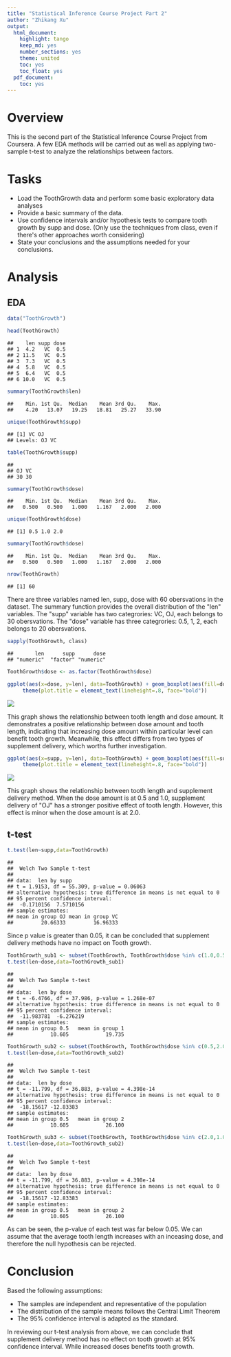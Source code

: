 ```yaml
---
title: "Statistical Inference Course Project Part 2"
author: "Zhikang Xu"
output:
  html_document:
    highlight: tango
    keep_md: yes
    number_sections: yes
    theme: united
    toc: yes
    toc_float: yes
  pdf_document:
    toc: yes
---
```




# Overview

This is the second part of the Statistical Inference Course Project from Coursera. A few EDA methods will be carried out as well as applying two-sample t-test to analyze the relationships between factors.

# Tasks

- Load the ToothGrowth data and perform some basic exploratory data analyses
- Provide a basic summary of the data.
- Use confidence intervals and/or hypothesis tests to compare tooth growth by supp and dose. (Only use the techniques from class, even if there's other approaches worth considering)
- State your conclusions and the assumptions needed for your conclusions.

# Analysis

## EDA 


```r
data("ToothGrowth")
```


```r
head(ToothGrowth)
```

```
##    len supp dose
## 1  4.2   VC  0.5
## 2 11.5   VC  0.5
## 3  7.3   VC  0.5
## 4  5.8   VC  0.5
## 5  6.4   VC  0.5
## 6 10.0   VC  0.5
```

```r
summary(ToothGrowth$len)
```

```
##    Min. 1st Qu.  Median    Mean 3rd Qu.    Max. 
##    4.20   13.07   19.25   18.81   25.27   33.90
```

```r
unique(ToothGrowth$supp)
```

```
## [1] VC OJ
## Levels: OJ VC
```

```r
table(ToothGrowth$supp)
```

```
## 
## OJ VC 
## 30 30
```

```r
summary(ToothGrowth$dose)
```

```
##    Min. 1st Qu.  Median    Mean 3rd Qu.    Max. 
##   0.500   0.500   1.000   1.167   2.000   2.000
```

```r
unique(ToothGrowth$dose)
```

```
## [1] 0.5 1.0 2.0
```

```r
summary(ToothGrowth$dose)
```

```
##    Min. 1st Qu.  Median    Mean 3rd Qu.    Max. 
##   0.500   0.500   1.000   1.167   2.000   2.000
```

```r
nrow(ToothGrowth)
```

```
## [1] 60
```

There are three variables named len, supp, dose with 60 obersvations in the dataset. The summary function provides the overall distribution of the "len" variables. The "supp" variable has two categrories: VC, OJ, each belongs to 30 obersvations. The "dose" variable has three categrories: 0.5, 1, 2, each belongs to 20 obersvations.


```r
sapply(ToothGrowth, class)
```

```
##       len      supp      dose 
## "numeric"  "factor" "numeric"
```

```r
ToothGrowth$dose <- as.factor(ToothGrowth$dose)

ggplot(aes(x=dose, y=len), data=ToothGrowth) + geom_boxplot(aes(fill=dose)) + xlab("Dose Amount") + ylab("Tooth Length") + facet_grid(~ supp) + ggtitle("Tooth Length vs. Dose Amount \nby Delivery Method") + 
     theme(plot.title = element_text(lineheight=.8, face="bold"))
```

![](part_2_files/figure-html/quick_plot_1-1.png)<!-- -->

This graph shows the relationship between tooth length and dose amount. It demonstrates a positive relationship between dose amount and tooth length, indicating that increasing dose amount within particular level can benefit tooth growth. Meanwhile, this effect differs from two types of supplement delivery, which worths further investigation.


```r
ggplot(aes(x=supp, y=len), data=ToothGrowth) + geom_boxplot(aes(fill=supp)) + xlab("Supplement Delivery") + ylab("Tooth Length") + facet_grid(~ dose) + ggtitle("Tooth Length vs. Delivery Method \nby Dose Amount") + 
     theme(plot.title = element_text(lineheight=.8, face="bold"))
```

![](part_2_files/figure-html/quick_plot_2-1.png)<!-- -->

This graph shows the relationship between tooth length and supplement delivery method. When the dose amount is at 0.5 and 1.0, supplement delivery of "OJ" has a stronger positive effect of tooth length. However, this effect is minor when the dose amount is at 2.0.

## t-test

```r
t.test(len~supp,data=ToothGrowth)
```

```
## 
## 	Welch Two Sample t-test
## 
## data:  len by supp
## t = 1.9153, df = 55.309, p-value = 0.06063
## alternative hypothesis: true difference in means is not equal to 0
## 95 percent confidence interval:
##  -0.1710156  7.5710156
## sample estimates:
## mean in group OJ mean in group VC 
##         20.66333         16.96333
```

Since p value is greater than 0.05, it can be concluded that supplement delivery methods have no impact on Tooth growth.


```r
ToothGrowth_sub1 <- subset(ToothGrowth, ToothGrowth$dose %in% c(1.0,0.5))
t.test(len~dose,data=ToothGrowth_sub1)
```

```
## 
## 	Welch Two Sample t-test
## 
## data:  len by dose
## t = -6.4766, df = 37.986, p-value = 1.268e-07
## alternative hypothesis: true difference in means is not equal to 0
## 95 percent confidence interval:
##  -11.983781  -6.276219
## sample estimates:
## mean in group 0.5   mean in group 1 
##            10.605            19.735
```


```r
ToothGrowth_sub2 <- subset(ToothGrowth, ToothGrowth$dose %in% c(0.5,2.0))
t.test(len~dose,data=ToothGrowth_sub2)
```

```
## 
## 	Welch Two Sample t-test
## 
## data:  len by dose
## t = -11.799, df = 36.883, p-value = 4.398e-14
## alternative hypothesis: true difference in means is not equal to 0
## 95 percent confidence interval:
##  -18.15617 -12.83383
## sample estimates:
## mean in group 0.5   mean in group 2 
##            10.605            26.100
```


```r
ToothGrowth_sub3 <- subset(ToothGrowth, ToothGrowth$dose %in% c(2.0,1.0))
t.test(len~dose,data=ToothGrowth_sub2)
```

```
## 
## 	Welch Two Sample t-test
## 
## data:  len by dose
## t = -11.799, df = 36.883, p-value = 4.398e-14
## alternative hypothesis: true difference in means is not equal to 0
## 95 percent confidence interval:
##  -18.15617 -12.83383
## sample estimates:
## mean in group 0.5   mean in group 2 
##            10.605            26.100
```

As can be seen, the p-value of each test was far below 0.05. We can assume that the average tooth length increases with an inceasing dose, and therefore the null hypothesis can be rejected.

# Conclusion

Based the following assumptions:

- The samples are independent and representative of the population
- The distribution of the sample means follows the Central Limit Theorem
- The 95% confidence interval is adapted as the standard.

In reviewing our t-test analysis from above, we can conclude that supplement delivery method has no effect on tooth growth at 95% confidence interval. While increased doses benefits tooth growth.
